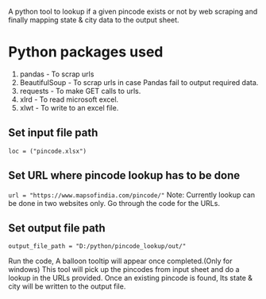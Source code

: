 A python tool to lookup if a given pincode exists or not by web scraping and finally mapping state & city data to the output sheet.

# Python packages used
  1. pandas -  To scrap urls
  2. BeautifulSoup - To scrap urls in case Pandas fail to output required data.
  3. requests - To make GET calls to urls.
  4. xlrd - To read microsoft excel.
  5. xlwt - To write to an excel file.

## Set input file path
   `loc = ("pincode.xlsx")`

## Set URL where pincode lookup has to be done
   `url = "https://www.mapsofindia.com/pincode/"`
Note: Currently lookup can be done in two websites only. Go through the code for the URLs.

## Set output file path
   `output_file_path = "D:/python/pincode_lookup/out/"`

Run the code, A balloon tooltip will appear once completed.(Only for windows)
This tool will pick up the pincodes from input sheet and do a lookup in the URLs provided.
Once an existing pincode is found, Its state & city will be written to the output file.
